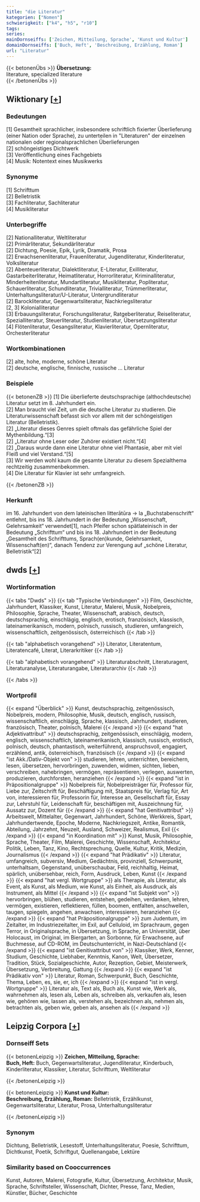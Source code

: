 ```yaml
---
title: "die Literatur"
kategorien: ["Nomen"]
schwierigkeit: ["k4", "h5", "r10"]
tags:
series:
mainDornseiffs: ['Zeichen, Mitteilung, Sprache', 'Kunst und Kultur']
domainDornseiffs: ['Buch, Heft', 'Beschreibung, Erzählung, Roman']
url: "Literatur"
---
```


{{< betonenÜbs >}}
**Übersetzung:**  
literature, specialized literature  
{{< /betonenÜbs >}}

## Wiktionary [[+](https://de.wiktionary.org/wiki/Literatur)]

### Bedeutungen
[1] Gesamtheit sprachlicher, insbesondere schriftlich fixierter Überlieferung (einer Nation oder Sprache), zu unterteilen in "Literaturen" der einzelnen nationalen oder regionalsprachlichen Überlieferungen  
[2] schöngeistiges Dichtwerk  
[3] Veröffentlichung eines Fachgebiets  
[4] Musik: Notentext eines Musikwerks  

### Synonyme
[1] Schrifttum  
[2] Belletristik  
[3] Fachliteratur, Sachliteratur  
[4] Musikliteratur  

### Unterbegriffe
[2] Nationalliteratur, Weltliteratur  
[2] Primärliteratur, Sekundärliteratur  
[2] Dichtung, Poesie, Epik, Lyrik, Dramatik, Prosa  
[2] Erwachsenenliteratur, Frauenliteratur, Jugendliteratur, Kinderliteratur, Volksliteratur  
[2] Abenteuerliteratur, Dialektliteratur, E-Literatur, Exilliteratur, Gastarbeiterliteratur, Heimatliteratur, Horrorliteratur, Kriminalliteratur, Minderheitenliteratur, Mundartliteratur, Musikliteratur, Popliteratur, Schauerliteratur, Schundliteratur, Trivialliteratur, Trümmerliteratur, Unterhaltungsliteratur/U-Literatur, Untergrundliteratur  
[2] Barockliteratur, Gegenwartsliteratur, Nachkriegsliteratur  
[2, 3] Kolonialliteratur  
[3] Erbauungsliteratur, Forschungsliteratur, Ratgeberliteratur, Reiseliteratur, Spezialliteratur, Steuerliteratur, Studienliteratur, Übersetzungsliteratur  
[4] Flötenliteratur, Gesangsliteratur, Klavierliteratur, Opernliteratur, Orchesterliteratur  

### Wortkombinationen
[2] alte, hohe, moderne, schöne Literatur  
[2] deutsche, englische, finnische, russische … Literatur  

### Beispiele
{{< betonenZB >}}
[1] Die überlieferte deutschsprachige (althochdeutsche) Literatur setzt im 8. Jahrhundert ein.  
[2] Man braucht viel Zeit, um die deutsche Literatur zu studieren. Die Literaturwissenschaft befasst sich vor allem mit der schöngeistigen Literatur (Belletristik).  
[2] „Literatur dieses Genres spielt oftmals das gefährliche Spiel der Mythenbildung.“[3]  
[2] „Literatur ohne Leser oder Zuhörer existiert nicht.“[4]  
[2] „Daraus wurde dann eine Literatur ohne viel Phantasie, aber mit viel Fleiß und viel Verstand.“[5]  
[3] Wir werden wohl kaum die gesamte Literatur zu diesem Spezialthema rechtzeitig zusammenbekommen.  
[4] Die Literatur für Klavier ist sehr umfangreich.  

{{< /betonenZB >}}
### Herkunft
im 16. Jahrhundert von dem lateinischen litterātūra → la „Buchstabenschrift“ entlehnt, bis ins 18. Jahrhundert in der Bedeutung „Wissenschaft, Gelehrsamkeit“ verwendet[1], nach Pfeifer schon spätlateinisch in der Bedeutung „Schrifttum“ und bis ins 18. Jahrhundert in der Bedeutung „Gesamtheit des Schrifttums, Sprach(en)kunde, Gelehrsamkeit, Wissenschaft(en)“, danach Tendenz zur Verengung auf „schöne Literatur, Belletristik“[2]  



## dwds [[+](https://www.dwds.de/wb/Literatur)]

### Wortinformation
{{< tabs "Dwds" >}}
{{< tab "Typische Verbindungen" >}}
Film, Geschichte, Jahrhundert, Klassiker, Kunst, Literatur, Malerei, Musik, Nobelpreis, Philosophie, Sprache, Theater, Wissenschaft, arabisch, deutsch, deutschsprachig, einschlägig, englisch, erotisch, französisch, klassisch, lateinamerikanisch, modern, polnisch, russisch, studieren, umfangreich, wissenschaftlich, zeitgenössisch, österreichisch
{{< /tab >}}

{{< tab "alphabetisch vorangehend" >}}
Literator, Literatentum, Literatencafé, Literat, Literarkritiker
{{< /tab >}}

{{< tab "alphabetisch vorangehend" >}}
Literaturabschnitt, Literaturagent, Literaturanalyse, Literaturangabe, Literaturarchiv
{{< /tab >}}

{{< /tabs >}}

### Wortprofil
{{< expand "Überblick" >}} Kunst, deutschsprachig, zeitgenössisch, Nobelpreis, modern, Philosophie, Musik, deutsch, englisch, russisch, wissenschaftlich, einschlägig, Sprache, klassisch, Jahrhundert, studieren, französisch, Theater, polnisch, Malerei {{< /expand >}}
{{< expand "hat Adjektivattribut" >}} deutschsprachig, zeitgenössisch, einschlägig, modern, englisch, wissenschaftlich, lateinamerikanisch, klassisch, russisch, erotisch, polnisch, deutsch, phantastisch, weiterführend, anspruchsvoll, engagiert, erzählend, antik, österreichisch, französisch {{< /expand >}}
{{< expand "ist Akk./Dativ-Objekt von" >}} studieren, lehren, unterrichten, bereichern, lesen, übersetzen, hervorbringen, zuwenden, widmen, sichten, lieben, verschreiben, nahebringen, vermögen, repräsentieren, verlegen, auswerten, produzieren, durchforsten, heranziehen {{< /expand >}}
{{< expand "ist in Präpositionalgruppe" >}} Nobelpreis für, Nobelpreisträger für, Professor für, Liebe zur, Zeitschrift für, Beschäftigung mit, Staatspreis für, Verlag für, Art von, interessieren für, Professorin für, Interesse an, Gesellschaft für, Essay zur, Lehrstuhl für, Leidenschaft für, beschäftigen mit, Auszeichnung für, Aussatz zur, Dozent für {{< /expand >}}
{{< expand "hat Genitivattribut" >}} Arbeitswelt, Mittelalter, Gegenwart, Jahrhundert, Schöne, Werkkreis, Spart, Jahrhundertwende, Epoche, Moderne, Nachkriegszeit, Antike, Romantik, Abteilung, Jahrzehnt, Neuzeit, Ausland, Schweizer, Realismus, Exil {{< /expand >}}
{{< expand "in Koordination mit" >}} Kunst, Musik, Philosophie, Sprache, Theater, Film, Malerei, Geschichte, Wissenschaft, Architektur, Politik, Leben, Tanz, Kino, Rechtsprechung, Quelle, Kultur, Kritik, Medizin, Journalismus {{< /expand >}}
{{< expand "hat Prädikativ" >}} Literatur, umfangreich, subversiv, Medium, Gedächtnis, provinziell, Schwerpunkt, unterhaltsam, Gegenstand, unüberschaubar, Feld, reichhaltig, Heimat, spärlich, unübersehbar, reich, Form, Ausdruck, Leben, Kunst {{< /expand >}}
{{< expand "hat vergl. Wortgruppe" >}} als Therapie, als Literatur, als Event, als Kunst, als Medium, wie Kunst, als Einheit, als Ausdruck, als Instrument, als Mittel {{< /expand >}}
{{< expand "ist Subjekt von" >}} hervorbringen, blühen, studieren, entstehen, gedeihen, verdanken, lehren, vermögen, existieren, reflektieren, füllen, boomen, entfalten, anschwellen, taugen, spiegeln, angehen, anwachsen, interessieren, heranziehen {{< /expand >}}
{{< expand "hat Präpositionalgruppe" >}} zum Judentum, im Zeitalter, im Industriezeitalter, im Exil, auf Celluloid, im Sprachraum, gegen Terror, in Originalsprache, in Übersetzung, in Sprache, an Universität, über Holocaust, im Original, im Biergarten, an Sorbonne, für Erwachsene, auf Buchmesse, auf CD-ROM, im Deutschunterricht, in Nazi-Deutschland {{< /expand >}}
{{< expand "ist Genitivattribut von" >}} Klassiker, Werk, Kenner, Studium, Geschichte, Liebhaber, Kenntnis, Kanon, Welt, Übersetzer, Tradition, Stück, Sozialgeschichte, Autor, Rezeption, Gebiet, Meisterwerk, Übersetzung, Verbreitung, Gattung {{< /expand >}}
{{< expand "ist Prädikativ von" >}} Literatur, Roman, Schwerpunkt, Buch, Geschichte, Thema, Leben, es, sie, er, ich {{< /expand >}}
{{< expand "ist in vergl. Wortgruppe" >}} Literatur als, Text als, Buch als, Kunst wie, Werk als, wahrnehmen als, lesen als, Leben als, schreiben als, verkaufen als, lesen wie, gehören wie, lassen als, verstehen als, bezeichnen als, nehmen als, betrachten als, geben wie, geben als, ansehen als {{< /expand >}}

## Leipzig Corpora [[+](https://corpora.uni-leipzig.de/en/res?word=Literatur&corpusId=deu_newscrawl-public_2018)]

### Dornseiff Sets
{{< betonenLeipzig >}}
**Zeichen, Mitteilung, Sprache:**  
**Buch, Heft:** Buch, Gegenwartsliteratur, Jugendliteratur, Kinderbuch, Kinderliteratur, Klassiker, Literatur, Schrifttum, Weltliteratur  

{{< /betonenLeipzig >}}


{{< betonenLeipzig >}}
**Kunst und Kultur:**  
**Beschreibung, Erzählung, Roman:** Belletristik, Erzählkunst, Gegenwartsliteratur, Literatur, Prosa, Unterhaltungsliteratur  

{{< /betonenLeipzig >}}

### Synonym
Dichtung, Belletristik, Lesestoff, Unterhaltungsliteratur, Poesie, Schrifttum, Dichtkunst, Poetik, Schriftgut, Quellenangabe, Lektüre


### Similarity based on Cooccurrences
Kunst, Autoren, Malerei, Fotografie, Kultur, Übersetzung, Architektur, Musik, Sprache, Schriftsteller, Wissenschaft, Dichter, Presse, Tanz, Medien, Künstler, Bücher, Geschichte


